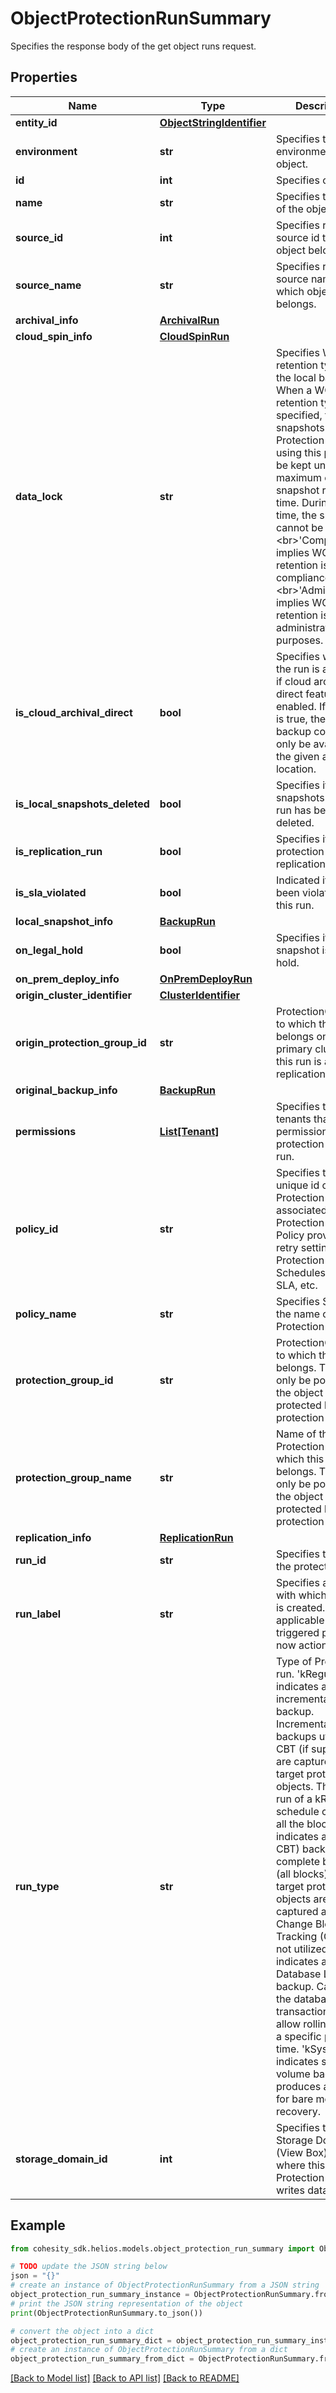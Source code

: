 # ObjectProtectionRunSummary

Specifies the response body of the get object runs request.

## Properties

Name | Type | Description | Notes
------------ | ------------- | ------------- | -------------
**entity_id** | [**ObjectStringIdentifier**](ObjectStringIdentifier.md) |  | [optional] 
**environment** | **str** | Specifies the environment of the object. | [optional] 
**id** | **int** | Specifies object id. | [optional] 
**name** | **str** | Specifies the name of the object. | [optional] 
**source_id** | **int** | Specifies registered source id to which object belongs. | [optional] 
**source_name** | **str** | Specifies registered source name to which object belongs. | [optional] 
**archival_info** | [**ArchivalRun**](ArchivalRun.md) |  | [optional] 
**cloud_spin_info** | [**CloudSpinRun**](CloudSpinRun.md) |  | [optional] 
**data_lock** | **str** | Specifies WORM retention type for the local backeup. When a WORM retention type is specified, the snapshots of the Protection Groups using this policy will be kept until the maximum of the snapshot retention time. During that time, the snapshots cannot be deleted. &lt;br&gt;&#39;Compliance&#39; implies WORM retention is set for compliance reason. &lt;br&gt;&#39;Administrative&#39; implies WORM retention is set for administrative purposes. | [optional] 
**is_cloud_archival_direct** | **bool** | Specifies whether the run is a CAD run if cloud archive direct feature is enabled. If this field is true, the primary backup copy will only be available at the given archived location. | [optional] 
**is_local_snapshots_deleted** | **bool** | Specifies if snapshots for this run has been deleted. | [optional] 
**is_replication_run** | **bool** | Specifies if this protection run is a replication run. | [optional] 
**is_sla_violated** | **bool** | Indicated if SLA has been violated for this run. | [optional] 
**local_snapshot_info** | [**BackupRun**](BackupRun.md) |  | [optional] 
**on_legal_hold** | **bool** | Specifies if object&#39;s snapshot is on legal hold. | [optional] 
**on_prem_deploy_info** | [**OnPremDeployRun**](OnPremDeployRun.md) |  | [optional] 
**origin_cluster_identifier** | [**ClusterIdentifier**](ClusterIdentifier.md) |  | [optional] 
**origin_protection_group_id** | **str** | ProtectionGroupId to which this run belongs on the primary cluster if this run is a replication run. | [optional] 
**original_backup_info** | [**BackupRun**](BackupRun.md) |  | [optional] 
**permissions** | [**List[Tenant]**](Tenant.md) | Specifies the list of tenants that have permissions for this protection group run. | [optional] 
**policy_id** | **str** | Specifies the unique id of the Protection Policy associated with the Protection Run. The Policy provides retry settings Protection Schedules, Priority, SLA, etc. | [optional] 
**policy_name** | **str** | Specifies Specifies the name of the Protection Policy. | [optional] 
**protection_group_id** | **str** | ProtectionGroupId to which this run belongs. This will only be populated if the object is protected by a protection group. | [optional] 
**protection_group_name** | **str** | Name of the Protection Group to which this run belongs. This will only be populated if the object is protected by a protection group. | [optional] 
**replication_info** | [**ReplicationRun**](ReplicationRun.md) |  | [optional] 
**run_id** | **str** | Specifies the ID of the protection run. | [optional] 
**run_label** | **str** | Specifies a label with which this run is created. Only applicable for user triggered protect now action. | [optional] 
**run_type** | **str** | Type of Protection run. &#39;kRegular&#39; indicates an incremental (CBT) backup. Incremental backups utilizing CBT (if supported) are captured of the target protection objects. The first run of a kRegular schedule captures all the blocks. &#39;kFull&#39; indicates a full (no CBT) backup. A complete backup (all blocks) of the target protection objects are always captured and Change Block Tracking (CBT) is not utilized. &#39;kLog&#39; indicates a Database Log backup. Capture the database transaction logs to allow rolling back to a specific point in time. &#39;kSystem&#39; indicates system volume backup. It produces an image for bare metal recovery. | [optional] 
**storage_domain_id** | **int** | Specifies the Storage Domain (View Box) ID where this Protection Run writes data. | [optional] 

## Example

```python
from cohesity_sdk.helios.models.object_protection_run_summary import ObjectProtectionRunSummary

# TODO update the JSON string below
json = "{}"
# create an instance of ObjectProtectionRunSummary from a JSON string
object_protection_run_summary_instance = ObjectProtectionRunSummary.from_json(json)
# print the JSON string representation of the object
print(ObjectProtectionRunSummary.to_json())

# convert the object into a dict
object_protection_run_summary_dict = object_protection_run_summary_instance.to_dict()
# create an instance of ObjectProtectionRunSummary from a dict
object_protection_run_summary_from_dict = ObjectProtectionRunSummary.from_dict(object_protection_run_summary_dict)
```
[[Back to Model list]](../README.md#documentation-for-models) [[Back to API list]](../README.md#documentation-for-api-endpoints) [[Back to README]](../README.md)


